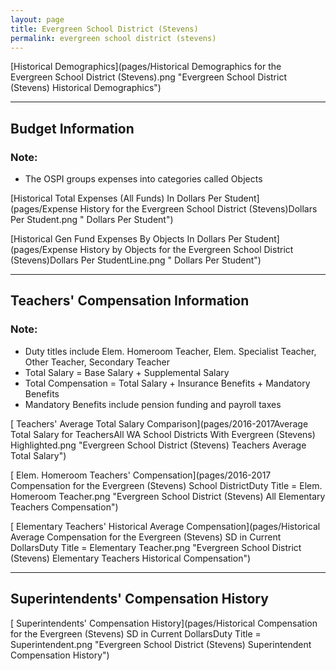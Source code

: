 ```yaml
---
layout: page
title: Evergreen School District (Stevens)
permalink: evergreen school district (stevens)
---
```



[Historical Demographics](pages/Historical Demographics for the Evergreen School District (Stevens).png "Evergreen School District (Stevens) Historical Demographics")

___

## Budget Information
### Note:
- The OSPI groups expenses into categories called Objects

[Historical Total Expenses (All Funds) In Dollars Per Student](pages/Expense History for the Evergreen School District (Stevens)Dollars Per Student.png " Dollars Per Student")

[Historical Gen Fund Expenses By Objects In Dollars Per Student](pages/Expense History by Objects for the Evergreen School District (Stevens)Dollars Per StudentLine.png " Dollars Per Student")


___

## Teachers' Compensation Information
### Note:
- Duty titles include Elem. Homeroom Teacher, Elem. Specialist Teacher, Other Teacher, Secondary Teacher
- Total Salary = Base Salary + Supplemental Salary
- Total Compensation = Total Salary + Insurance Benefits + Mandatory Benefits
- Mandatory Benefits include pension funding and payroll taxes

[ Teachers' Average Total Salary Comparison](pages/2016-2017Average Total Salary for TeachersAll WA School Districts With Evergreen (Stevens) Highlighted.png "Evergreen School District (Stevens) Teachers Average Total Salary")

[ Elem. Homeroom Teachers' Compensation](pages/2016-2017 Compensation for the Evergreen (Stevens) School DistrictDuty Title = Elem. Homeroom Teacher.png "Evergreen School District (Stevens) All Elementary Teachers Compensation")

[ Elementary Teachers' Historical Average Compensation](pages/Historical Average Compensation for the Evergreen (Stevens) SD in Current DollarsDuty Title = Elementary Teacher.png "Evergreen School District (Stevens) Elementary Teachers Historical Compensation")


___

## Superintendents' Compensation History

[ Superintendents' Compensation History](pages/Historical Compensation for the Evergreen (Stevens) SD in Current DollarsDuty Title = Superintendent.png "Evergreen School District (Stevens) Superintendent Compensation History")

